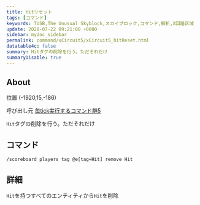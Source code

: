 ```yaml
---
title: Hitリセット
tags: [コマンド]
keywords: TUSB,The Unusual Skyblock,スカイブロック,コマンド,解析,X回路区域
update: 2020-07-22 09:21:00 +0000
sidebar: mydoc_sidebar
permalink: command/xCircuit5/xCircuit5_hitReset.html
datatable4c: false
summary: Hitタグの削除を行う。ただそれだけ
summaryDisable: true
---
```


## About

<span class="tagYellow">位置</span> (-1920,15,-186)

<span class="tagBlack">呼び出し元</span> [毎tick実行するコマンド群5]({{site.baseurl}}/command/xCircuit5/xCircuit5_command.html)

`Hit`タグの削除を行う。ただそれだけ

## コマンド

```minecraftcommand
/scoreboard players tag @e[tag=Hit] remove Hit
```

## 詳細

`Hit`を持つすべてのエンティティから`Hit`を削除
